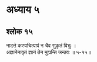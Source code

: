 # अध्याय ५

## श्लोक १५

नादत्ते कस्यचित्पापं न चैव सुकृतं विभुः ।<br>अज्ञानेनावृतं ज्ञानं तेन मुह्यन्ति जन्तवः ॥ ५-१५॥<br><br>

